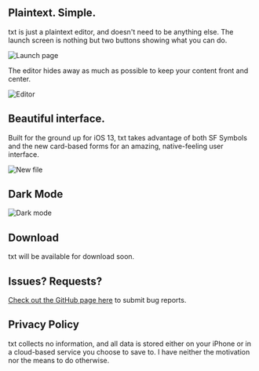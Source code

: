 ## Plaintext. Simple.

 txt is just a plaintext editor, and doesn't need to be anything else. The launch screen is nothing but two buttons showing what you can do.
 
![Launch page](https://thepotatoking55.github.io/txt4ios/images/startup.png)
 
 The editor hides away as much as possible to keep your content front and center.
 
![Editor](https://thepotatoking55.github.io/txt4ios/images/editor.png)
 
## Beautiful interface.
 
 Built for the ground up for iOS 13, txt takes advantage of both SF Symbols and the new card-based forms for an amazing, native-feeling user interface.
 
![New file](https://thepotatoking55.github.io/txt4ios/images/newfile.png)
 
## Dark Mode

![Dark mode](https://thepotatoking55.github.io/txt4ios/images/darkmodecomposite.png)

## Download

 txt will be available for download soon.

## Issues? Requests?

 [Check out the GitHub page here](https://github.com/ThePotatoKing55/txt4ios/issues) to submit bug reports.

## Privacy Policy

 txt collects no information, and all data is stored either on your iPhone or in a cloud-based service you choose to save to. I have neither the motivation nor the means to do otherwise.
